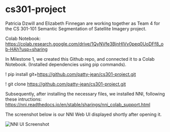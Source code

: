 # cs301-project
Patricia Dzwill and Elizabeth Finnegan are working together as Team 4 for the CS 301-101 Semantic Segmentation of Satellite Imagery project.

Colab Notebook: https://colab.research.google.com/drive/1QyNVfe3BjnHIVv0peq0UoDFf8_ob-HAh?usp=sharing

In Milestone 1, we created this Github repo, and connected it to a Colab Notebook. (Installed dependencies using pip commands).

! pip install git+https://github.com/patty-jean/cs301-project.git


! git clone https://github.com/patty-jean/cs301-project.git

Subsequently, after installing the necessary files, we installed NNI, following these intructions: https://nni.readthedocs.io/en/stable/sharings/nni_colab_support.html

The screenshot below is our NNI Web UI displayed shortly after opening it. 

![NNI UI Screenshot](https://user-images.githubusercontent.com/117039859/198901139-f04eab6d-a8eb-48bb-a985-e67e54e52ae4.JPG)
